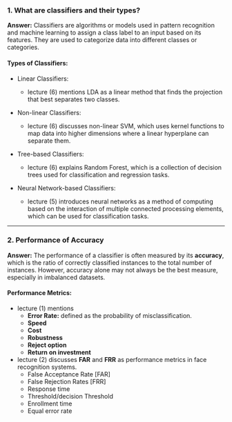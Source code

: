 ### 1. What are classifiers and their types?
**Answer:**
Classifiers are algorithms or models used in pattern recognition and machine learning to assign a class label to an input based on its features. They are used to categorize data into different classes or categories.
#### Types of Classifiers:
- Linear Classifiers:
  - lecture (6) mentions LDA as a linear method that finds the projection that best separates two classes.
  
- Non-linear Classifiers:
  - lecture (6) discusses non-linear SVM, which uses kernel functions to map data into higher dimensions where a linear hyperplane can separate them.

- Tree-based Classifiers:
  - lecture (6) explains Random Forest, which is a collection of decision trees used for classification and regression tasks.

- Neural Network-based Classifiers:
  - lecture (5) introduces neural networks as a method of computing based on the interaction of multiple connected processing elements, which can be used for classification tasks.

---

### 2. **Performance of Accuracy**
**Answer:**
The performance of a classifier is often measured by its **accuracy**, which is the ratio of correctly classified instances to the total number of instances. However, accuracy alone may not always be the best measure, especially in imbalanced datasets.
#### Performance Metrics:
- lecture (1) mentions
	- **Error Rate:** defined as the probability of misclassification.
	- **Speed**
	- **Cost**
	- **Robustness**
	- **Reject option**
	- **Return on investment**
- lecture (2) discusses **FAR** and **FRR** as performance metrics in face recognition systems.
	- False Acceptance Rate [FAR]
	- False Rejection Rates [FRR]
	- Response time
	- Threshold/decision Threshold
	- Enrollment time
	- Equal error rate